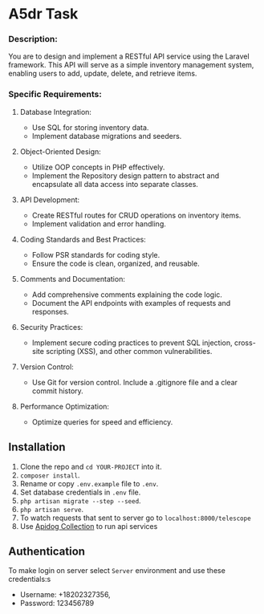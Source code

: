 # A5dr Task

### Description:

You are to design and implement a RESTful API service using the Laravel framework. This API will serve as a
simple inventory management system, enabling users to add, update, delete, and retrieve items.

### Specific Requirements:
1. Database Integration:
   - Use SQL for storing inventory data.
   - Implement database migrations and seeders.
2. Object-Oriented Design:
   - Utilize OOP concepts in PHP effectively.
   - Implement the Repository design pattern to abstract and encapsulate all data access into separate
   classes.
3. API Development:
   - Create RESTful routes for CRUD operations on inventory items.
   - Implement validation and error handling.
4. Coding Standards and Best Practices:
   - Follow PSR standards for coding style.
   - Ensure the code is clean, organized, and reusable.
5. Comments and Documentation:
   - Add comprehensive comments explaining the code logic.
   - Document the API endpoints with examples of requests and responses.
6. Security Practices:
   - Implement secure coding practices to prevent SQL injection, cross-site scripting (XSS), and other
   common vulnerabilities.

7. Version Control:
   - Use Git for version control. Include a .gitignore file and a clear commit history.
8. Performance Optimization:
   - Optimize queries for speed and efficiency.

## Installation

1. Clone the repo and `cd YOUR-PROJECT` into it.
1. `composer install`.
1. Rename or copy `.env.example` file to `.env`.
1. Set database credentials in `.env` file.
1. `php artisan migrate --step --seed`.
1. `php artisan serve`.
1. To watch requests that sent to server go to `localhost:8000/telescope`
1. Use [Apidog Collection](https://fbjufdjek6.apidog.io) to run api services

## Authentication
To make login on server select `Server` environment and use these credentials:s
- Username: +18202327356,
- Password: 123456789
